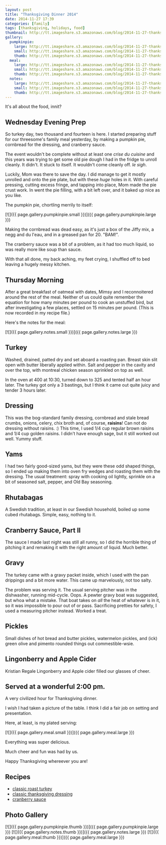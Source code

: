 ```yaml
---
layout: post
title: "Thanksgiving Dinner 2014"
date: 2014-11-27 17:39
categories: [family]
tags: [thanksgiving, holidays, food]
thumbnail: http://tt.imageshare.s3.amazonaws.com/blog/2014-11-27-thanksgiving-dinner-2014/thumbs/20141127_142908.gif
gallery:
  pumpkinpie:
    large: http://tt.imageshare.s3.amazonaws.com/blog/2014-11-27-thanksgiving-dinner-2014/20141126_204823.jpg
    small: http://tt.imageshare.s3.amazonaws.com/blog/2014-11-27-thanksgiving-dinner-2014/small/20141126_204823.jpg
    thumb: http://tt.imageshare.s3.amazonaws.com/blog/2014-11-27-thanksgiving-dinner-2014/thumbs/20141126_204823.gif
  meal:
    large: http://tt.imageshare.s3.amazonaws.com/blog/2014-11-27-thanksgiving-dinner-2014/20141127_142908.jpg
    small: http://tt.imageshare.s3.amazonaws.com/blog/2014-11-27-thanksgiving-dinner-2014/small/20141127_142908.jpg
    thumb: http://tt.imageshare.s3.amazonaws.com/blog/2014-11-27-thanksgiving-dinner-2014/thumbs/20141127_142908.gif
  notes:
    large: http://tt.imageshare.s3.amazonaws.com/blog/2014-11-27-thanksgiving-dinner-2014/20141127_173454.jpg
    small: http://tt.imageshare.s3.amazonaws.com/blog/2014-11-27-thanksgiving-dinner-2014/small/20141127_173454.jpg
    thumb: http://tt.imageshare.s3.amazonaws.com/blog/2014-11-27-thanksgiving-dinner-2014/thumbs/20141127_173454.gif
---
```

It's all about the food, innit?

## Wednesday Evening Prep

So turkey day, two thousand and fourteen is here. I started preparing stuff for our threesome's family meal yesterday, 
by making a pumpkin pie, cornbread for the dressing, and cranberry sauce.

The event wouldn't be complete without at least one *crise du cuisine* and this years was trying to get some old pie dough
I had in the fridge to unroll cleanly. It didn't. It stuck to itself. It wouldn't come cleanly off. *le sigh*.

Luckily, Mom was there to save the day. I did manage to get it mostly unrolled and onto the pie plate, but with these *huge* holes in it. With careful pressing, cutting excess fringe, and tapping into place, Mom made the pie crust work. In went 
the pie filling, with a bit left over, and it baked up nice as you like.

The pumpkin pie, chortling merrily to itself:

[![]({{ page.gallery.pumpkinpie.small }})]({{ page.gallery.pumpkinpie.large }})

Making the cornbread was dead easy, as it's just a box of the Jiffy mix, a negg and du l'eau, and in a greased pan for 20. "BAM!".

The cranberry sauce was a bit of a problem, as it had too much liquid, so was really more like soup than sauce.

With that all done, my back aching, my feet crying, I shuffled off to bed leaving a hugely messy kitchen.

## Thursday Morning

After a great breakfast of oatmeal with dates, Mimsy and I reconnoitered around the rest of the meal. Neither of us could quite remember the equation for how many minutes per pound to cook an unstuffed bird, but after investigating a few places, settled on 15 minutes per pound. (This is now recorded in my recipe file.)

Here's the notes for the meal:

[![]({{ page.gallery.notes.small }})]({{ page.gallery.notes.large }})

## Turkey

Washed, drained, patted dry and set aboard a roasting pan. Breast skin slit open with butter liberally applied within. Salt and pepper in the cavity and over the top, with montreal chicken season sprinkled on top as well.

In the oven at 400 at 10:30, turned down to 325 and tented half an hour later. The turkey got only a 3 bastings, but I think it came out quite juicy and tender 3 hours later.

## Dressing

This was the bog-standard family dressing, cornbread and stale bread crumbs, onions, celery, chix broth and, of course, **raisins**! Can not do dressing without raisins. :) This time, I used 1/4 cup regular brown raisins and 1/4 cup golden raisins. I didn't have enough sage, but it still worked out well. Yummy stuff.

## Yams

I had two fairly good-sized yams, but they were these odd shaped things, so I ended up making them into oven fry wedges and roasting them with the dressing. The usual treatment: spray with cooking oil lightly, sprinkle on a bit of seasoned salt, pepper, and Old Bay seasoning.

## Rhutabagas

A Swedish tradition, at least in our Swedish household, boiled up some cubed rhutabags. Simple, easy, nothing to it.

## Cranberry Sauce, Part II

The sauce I made last night was still all runny, so I did the horrible thing of pitching it and remaking it with the right amount of liquid. Much better.

## Gravy

The turkey came with a gravy packet inside, which I used with the pan drippings and a bit more water. This came up marvelously, not too salty.

The problem was serving it. The usual serving pitcher was in the dishwasher, running mid-cycle. Oops. A pewter gravy boat was suggested, but whoa what a mistake. That boat takes on *all* the heat of whatever is in it, so it was impossible to pour out of or pass. Sacrificing pretties for safety, I used a measuring pitcher instead. Worked a treat.

## Pickles

Small dishes of hot bread and butter pickles, watermelon pickles, and (ick) green olive and pimento rounded things out commestible-wsie.

## Lingonberry and Apple Cider

Kristian Regale Lingonberry and Apple cider filled our glasses of cheer.

## Served at a wonderful 2:00 pm.

A very civilized hour for Thanksgiving dinner.

I wish I had taken a picture of the table. I think I did a fair job on setting and presentation.

Here, at least, is my plated serving:

[![]({{ page.gallery.meal.small }})]({{ page.gallery.meal.large }})

Everything was super delicious.

Much cheer and fun was had by us.

Happy Thanksgiving whereever you are!

## Recipes

* [classic roast turkey](http://blog.tamouse.org/recipe-blog/main-dishes/2014/11/27/classic-roast-turkey.html)
* [classic thanksgiving dressing](http://blog.tamouse.org/recipe-blog/side-dishes/2014/11/27/classic-thanksgiving-dressing.html)
* [cranberry sauce](http://blog.tamouse.org/recipe-blog/side-dishes/2014/11/27/cranberry-sauce.html)

## Photo Gallery

[![]({{ page.gallery.pumpkinpie.thumb }})]({{ page.gallery.pumpkinpie.large }})
[![]({{ page.gallery.notes.thumb }})]({{ page.gallery.notes.large }})
[![]({{ page.gallery.meal.thumb }})]({{ page.gallery.meal.large }})
